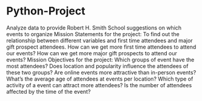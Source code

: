 # Python-Project
Analyze data to provide Robert H. Smith School suggestions on which events to organize
Mission Statements for the project:
To find out the relationship between different variables and first time attendees
and major gift prospect attendees.
How can we get more first time attendees to attend our events?
How can we get more major gift prospects to attend our events?
Mission Objectives for the project:
Which groups of event have the most attendees?
Does location and popularity influence the attendees of these two groups?
Are online events more attractive than in-person events?
What’s the average age of attendees at events per location?
Which type of activity of a event can attract more attendees?
Is the number of attendees affected by the time of the event?
